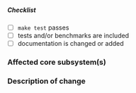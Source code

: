 <!--
Thank you for your pull request. Please provide a description above and review
the requirements below.

Bug fixes and new features should include tests and possibly benchmarks.

-->

<!-- _Please make sure to review and check all of these items:_ -->


##### Checklist
<!-- Remove items that do not apply. For completed items, change [ ] to [x]. -->

- [ ] `make test` passes
- [ ] tests and/or benchmarks are included
- [ ] documentation is changed or added

<!-- _NOTE: these things are not required to open a PR and can be done afterwards / while the PR is open._ -->

### Affected core subsystem(s)
<!-- Please provide affected core subsystem(s). -->

### Description of change
<!-- Please provide a description of the change here. -->
